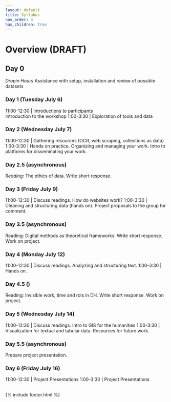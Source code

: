 ```yaml
---
layout: default
title: Syllabus
nav_order: 3
has_children: true
---
```

# Overview (DRAFT)

## Day 0

*Dropin Hours* Assistance with setup, installation and review of possible datasets

### Day 1 (Tuesday July 6)

11:00-12:30 | Introductions to participants<br/>Introduction to the workshop
1:00-3:30 | Exploration of tools and data

### Day 2 (Wednesday July 7)
11:00-12:30 | Gathering resources (OCR, web scraping, collections as data)
1:00-3:30 | Hands on practice. Organizing and managing your work. Intro to platforms for disseminating your work.

### Day 2.5 (asynchronous)
*Reading:* The ethics of data. Write short response.

### Day 3 (Friday July 9)

11:00-12:30 | Discuss readings. How do websites work?
1:00-3:30 |  Cleaning and structuring data (hands on). Project proposals to the group for comment.

###  Day 3.5 (asynchronous)
Reading: Digital methods as theoretical frameworks. Write short response. Work on project.

### Day 4 (Monday July 12)

11:00-12:30 | Discuss readings. Analyzing and structuring text.
1:00-3:30 | Hands on.

### Day 4.5  ()
Reading: Invisible work, time and rols in DH.  Write short response. Work on project.

### Day 5 (Wednesday July 14)

11:00-12:30 | Discuss readings. Intro to GIS for the humanities
1:00-3:30 | Visualization for textual and tabular data. Resources for future work.

### Day 5.5 (asynchronous)
Prepare project presentation.

### Day 6 (Friday July 16)

11:00-12:30 | Project Presentations
1:00-3:30 | Project Presentations

<br/>
{% include footer.html %}
